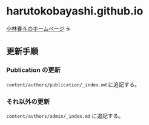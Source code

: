 # harutokobayashi.github.io
[小林春斗のホームページ](https://harutokobayashi.github.io/) ☕️

## 更新手順
### Publication の更新
`content/authors/publication/_index.md` に追記する。

### それ以外の更新
`content/authors/admin/_index.md` に追記する。
